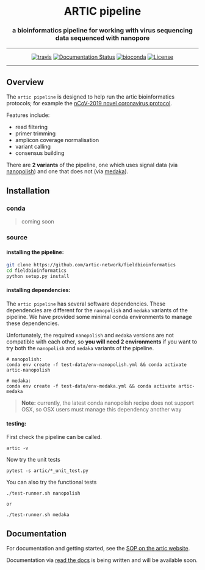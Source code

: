 <div align="center">
    <h1>ARTIC pipeline</h1>
    <h3>a bioinformatics pipeline for working with virus sequencing data sequenced with nanopore</h3>
    <hr>
    <a href="https://travis-ci.org/artic-network/fieldbioinformatics"><img src="https://travis-ci.org/artic-network/fieldbioinformatics.svg?branch=master" alt="travis"></a>
    <a href='http://artic.readthedocs.io/en/latest/?badge=latest'><img src='https://readthedocs.org/projects/artic/badge/?version=latest' alt='Documentation Status'></a>
    <a href="https://bioconda.github.io/recipes/artic/README.html"><img src="https://anaconda.org/bioconda/artic/badges/downloads.svg" alt="bioconda"></a>
    <a href="https://github.com/artic-network/fieldbioinformatics/blob/master/LICENSE"><img src="https://img.shields.io/badge/license-MIT-orange.svg" alt="License"></a>
</div>

---

## Overview

The `artic pipeline` is designed to help run the artic bioinformatics protocols; for example the [nCoV-2019 novel coronavirus protocol](https://artic.network/ncov-2019/ncov2019-bioinformatics-sop.html).

Features include:

* read filtering
* primer trimming
* amplicon coverage normalisation
* variant calling
* consensus building

There are **2 variants** of the pipeline, one which uses signal data (via [nanopolish](https://github.com/jts/nanopolish)) and one that does not (via [medaka](https://github.com/nanoporetech/medaka)).

## Installation

### conda

> coming soon

### source

#### installing the pipeline:

```sh
git clone https://github.com/artic-network/fieldbioinformatics
cd fieldbioinformatics
python setup.py install
```

#### installing dependencies:

The `artic pipeline` has several software dependencies. These dependencies are different for the `nanopolish` and `medaka` variants of the pipeline. We have provided some minimal conda environments to manage these dependencies.

Unfortunately, the required `nanopolish` and `medaka` versions are not compatible with each other, so **you will need 2 environments** if you want to try both the `nanopolish` and `medaka` variants of the pipeline.

```
# nanopolish:
conda env create -f test-data/env-nanopolish.yml && conda activate artic-nanopolish

# medaka:
conda env create -f test-data/env-medaka.yml && conda activate artic-medaka
```

>**Note:** currently, the latest conda nanopolish recipe does not support OSX, so OSX users must manage this dependency another way

#### testing:

First check the pipeline can be called.

```
artic -v
```

Now try the unit tests

```
pytest -s artic/*_unit_test.py
```

You can also try the functional tests

```
./test-runner.sh nanopolish

or

./test-runner.sh medaka
```


## Documentation

For documentation and getting started, see the [SOP on the artic website](https://artic.network/ncov-2019/ncov2019-bioinformatics-sop.html).

Documentation via [read the docs](http://artic.readthedocs.io/en/latest/?badge=latest) is being written and will be available soon.
